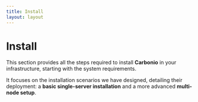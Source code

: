 ```yaml
---
title: Install
layout: layout
---
```


# Install

This section provides all the steps required to install **Carbonio** in your infrastructure, starting with the system requirements.

It focuses on the installation scenarios we have designed, detailing their deployment: a **basic single-server installation** and a more advanced **multi-node setup**.

